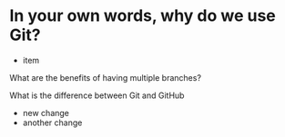 # In your own words, why do we use Git?

- item

What are the benefits of having multiple branches?

What is the difference between Git and GitHub

- new change
- another change
